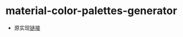 # material-color-palettes-generator
- 原实现[链接](https://material.io/design/color/the-color-system.html#tools-for-picking-colors)
